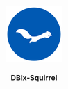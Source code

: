 <div align="center"><img src="./resources/images/ekorn.png" width="128"></div>
<h3 align="center">DBIx-Squirrel</h3>
<div align="center><img src="https://img.shields.io/cpan/v/DBIx-Squirrel"></div>
